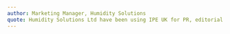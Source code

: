 ```yaml
---
author: Marketing Manager, Humidity Solutions
quote: Humidity Solutions Ltd have been using IPE UK for PR, editorial and advertising content for several years. As a magazine, IPE has a good link into the market sectors that we wish to reach. The team at IPE offer a knowledgeable, flexible and friendly service, and are always on hand to recommend the most suitable features and issues to support our marketing campaigns.
---
```

